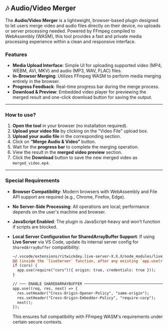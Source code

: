 ## 🎶 Audio/Video Merger

The **Audio/Video Merger** is a lightweight, browser-based plugin designed to let users merge video and audio files directly on their device, no uploads or server processing needed. Powered by FFmpeg compiled to WebAssembly (WASM), this tool provides a fast and private media processing experience within a clean and responsive interface.

### Features

- **Media Upload Interface**: Simple UI for uploading supported video (MP4, WEBM, AVI, MKV) and audio (MP3, WAV, FLAC) files.
- **In-Browser Merging**: Utilizes FFmpeg WASM to perform media merging entirely in the browser.
- **Progress Feedback**: Real-time progress bar during the merge process.
- **Download & Preview**: Embedded video player for previewing the merged result and one-click download button for saving the output.

---

### How to use?

1. **Open the tool** in your browser (no installation required).
2. **Upload your video file** by clicking on the "Video File" upload box.
3. **Upload your audio file** in the corresponding section.
4. Click on **“Merge Audio & Video”** button.
5. Wait for the **progress bar** to complete the merging operation.
6. View the result in the **merged video preview** section.
7. Click the **Download** button to save the new merged video as `merged_video.mp4`.

---

### Special Requirements

- **Browser Compatibility**: Modern browsers with WebAssembly and File API support are required (e.g., Chrome, Firefox, Edge).
- **No Server-Side Processing**: All operations are local; performance depends on the user's machine and browser.
- **JavaScript Enabled**: The plugin is JavaScript-heavy and won’t function if scripts are blocked.
- **Local Server Configuration for SharedArrayBuffer Support**: If using **Live Server** via VS Code, update its internal server config for `SharedArrayBuffer` compatibility:

  ```diff
  ~/.vscode/extensions/ritwickdey.live-server-X.X.X/node_modules/live-server/index.js
  @@ (inside the `liveServer` function, after any existing `app.use(require('cors')(...))` block)
  if (cors) {
    app.use(require("cors")({ origin: true, credentials: true }));
  }

  // ─── ENABLE SHAREDARRAYBUFFER ─────────────────────────────────────────────────
  app.use((req, res, next) => {
    res.setHeader("Cross-Origin-Opener-Policy", "same-origin");
    res.setHeader("Cross-Origin-Embedder-Policy", "require-corp");
    next();
  });
  ```

  This ensures full compatibility with FFmpeg WASM's requirements under certain secure contexts.
